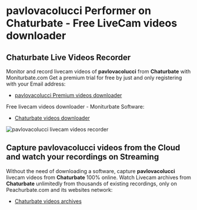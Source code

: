 # pavlovacolucci Performer on Chaturbate - Free LiveCam videos downloader

## Chaturbate Live Videos Recorder

Monitor and record livecam videos of **pavlovacolucci** from **Chaturbate** with Moniturbate.com
Get a premium trial for free by just and only registering with your Email address:
* [pavlovacolucci Premium videos downloader](https://moniturbate.com/request-demo-licence-key.html)

Free livecam videos downloader - Moniturbate Software:
* [Chaturbate videos downloader](https://moniturbate.com/moniturbate-download-software.html)

![pavlovacolucci livecam videos recorder](https://peachurnet.com/templates/moniturbate-software.png)


## Capture pavlovacolucci videos from the Cloud and watch your recordings on Streaming

Without the need of downloading a software, capture **pavlovacolucci** livecam videos from **Chaturbate** 100% online.
Watch Livecam archives from **Chaturbate** unlimitedly from thousands of existing recordings, only on Peachurbate.com and its websites network:
* [Chaturbate videos archives](https://peachurnet.com/)